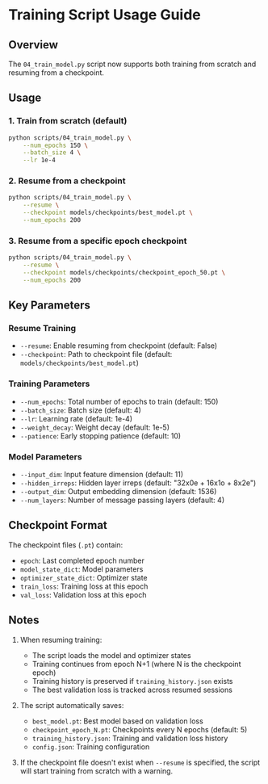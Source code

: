 # Training Script Usage Guide

## Overview
The `04_train_model.py` script now supports both training from scratch and resuming from a checkpoint.

## Usage

### 1. Train from scratch (default)
```bash
python scripts/04_train_model.py \
    --num_epochs 150 \
    --batch_size 4 \
    --lr 1e-4
```

### 2. Resume from a checkpoint
```bash
python scripts/04_train_model.py \
    --resume \
    --checkpoint models/checkpoints/best_model.pt \
    --num_epochs 200
```

### 3. Resume from a specific epoch checkpoint
```bash
python scripts/04_train_model.py \
    --resume \
    --checkpoint models/checkpoints/checkpoint_epoch_50.pt \
    --num_epochs 200
```

## Key Parameters

### Resume Training
- `--resume`: Enable resuming from checkpoint (default: False)
- `--checkpoint`: Path to checkpoint file (default: `models/checkpoints/best_model.pt`)

### Training Parameters
- `--num_epochs`: Total number of epochs to train (default: 150)
- `--batch_size`: Batch size (default: 4)
- `--lr`: Learning rate (default: 1e-4)
- `--weight_decay`: Weight decay (default: 1e-5)
- `--patience`: Early stopping patience (default: 10)

### Model Parameters
- `--input_dim`: Input feature dimension (default: 11)
- `--hidden_irreps`: Hidden layer irreps (default: "32x0e + 16x1o + 8x2e")
- `--output_dim`: Output embedding dimension (default: 1536)
- `--num_layers`: Number of message passing layers (default: 4)

## Checkpoint Format

The checkpoint files (`.pt`) contain:
- `epoch`: Last completed epoch number
- `model_state_dict`: Model parameters
- `optimizer_state_dict`: Optimizer state
- `train_loss`: Training loss at this epoch
- `val_loss`: Validation loss at this epoch

## Notes

1. When resuming training:
   - The script loads the model and optimizer states
   - Training continues from epoch N+1 (where N is the checkpoint epoch)
   - Training history is preserved if `training_history.json` exists
   - The best validation loss is tracked across resumed sessions

2. The script automatically saves:
   - `best_model.pt`: Best model based on validation loss
   - `checkpoint_epoch_N.pt`: Checkpoints every N epochs (default: 5)
   - `training_history.json`: Training and validation loss history
   - `config.json`: Training configuration

3. If the checkpoint file doesn't exist when `--resume` is specified, the script will start training from scratch with a warning.
